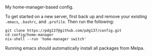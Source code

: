 My home-manager-based config.

To get started on a new server, first back up and remove your existing `.emacs`, `.bashrc`, and `.profile`. Then run the following:

```
git clone https://pdg137@github.com/pdg137/config.git
cd config/home-manager
nix-shell --run 'home-manager switch'
```

Running emacs should automatically install all packages from Melpa.
